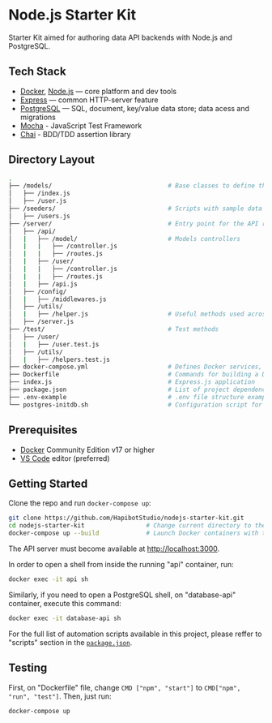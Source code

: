 
# Node.js Starter Kit

Starter Kit aimed for authoring data API backends with Node.js and PostgreSQL. 


## Tech Stack

* [Docker](https://www.docker.com/), [Node.js](https://nodejs.org/en/) — core platform and dev tools
* [Express](https://expressjs.com/) — common HTTP-server feature
* [PostgreSQL](https://www.postgresql.org/) — SQL, document, key/value data store; data acess and migrations
* [Mocha](https://mochajs.org/) - JavaScript Test Framework
* [Chai](https://www.chaijs.com/) - BDD/TDD assertion library

## Directory Layout

```bash
.
├── /models/                                # Base classes to define the business objects of the application
│   ├── /index.js                           
│   ├── /user.js                             
├── /seeders/                               # Scripts with sample data
│   ├── /users.js                            
├── /server/                                # Entry point for the API routes
│   ├── /api/                               
│   |   ├── /model/                         # Models controllers
│   |   |   ├── /controller.js              
│   |   |   ├── /routes.js                   
│   |   ├── /user/                          
│   |   |   ├── /controller.js              
│   |   |   ├── /routes.js                  
│   |   ├── /api.js                         
│   ├── /config/                             
│   |   ├── /middlewares.js                  
│   ├── /utils/                              
│   |   ├── /helper.js                      # Useful methods used across the application
│   ├── /server.js                          
├── /test/                                  # Test methods
│   ├── /user/                              
│   |   ├── /user.test.js                   
│   ├── /utils/                             
│   |   ├── /helpers.test.js                
├── docker-compose.yml                      # Defines Docker services, networks and volumes
├── Dockerfile                              # Commands for building a Docker image
├── index.js                                # Express.js application
├── package.json                            # List of project dependencies
├── .env-example                            # .env file structure example
└── postgres-initdb.sh                      # Configuration script for the PostgreSQL Docker container
``` 


## Prerequisites

* [Docker](https://www.docker.com/) Community Edition v17 or higher
* [VS Code](https://code.visualstudio.com/]) editor (preferred)

## Getting Started

Clone the repo and run `docker-compose up`:

```bash
git clone https://github.com/HapibotStudio/nodejs-starter-kit.git
cd nodejs-starter-kit                 # Change current directory to the newly created one
docker-compose up --build             # Launch Docker containers with the Node.js API app running inside
```

The API server must become available at [http://localhost:3000](http://localhost:3000).

In order to open a shell from inside the running "api" container, run:

```bash
docker exec -it api sh
```

Similarly, if you need to open a PostgreSQL shell, on "database-api" container, execute this command:

```bash
docker exec -it database-api sh
```

For the full list of automation scripts available in this project, please reffer to "scripts"
section in the [`package.json`](./package.json).


## Testing

First, on "Dockerfile" file, change ``` CMD ["npm", "start"] ``` to ``` CMD["npm", "run", "test"] ```. 
Then, just run:

```bash
docker-compose up
```




